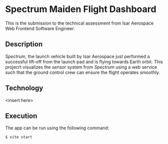 # Spectrum Maiden Flight Dashboard

This is the submission to the technical assessment from Isar Aerospace Web Frontend Software
Engineer.

## Description

_Spectrum_, the launch vehicle built by Isar Aerospace just performed a successful lift-off from
the launch pad and is flying towards Earth orbit. This projecrt visualizes the
sensor system from _Spectrum_ using a web service such that the ground control crew
can ensure the flight operates smoothly.

## Technology

\<insert here\>

## Execution

The app can be run using the following command:

`$ vite start`
